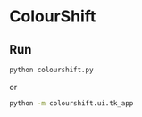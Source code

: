 # ColourShift

## Run
```bash
python colourshift.py
```
or
```bash
python -m colourshift.ui.tk_app
```
